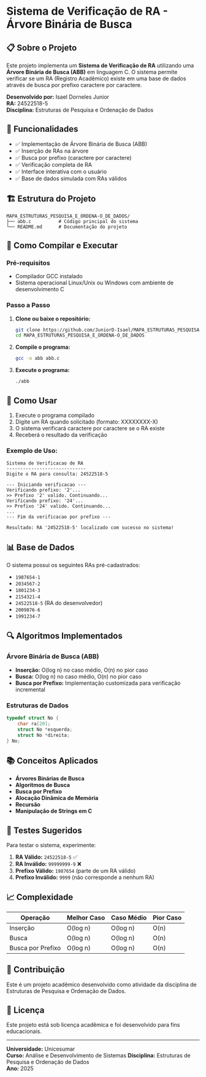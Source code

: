# Sistema de Verificação de RA - Árvore Binária de Busca

## 📋 Sobre o Projeto

Este projeto implementa um **Sistema de Verificação de RA** utilizando uma **Árvore Binária de Busca (ABB)** em linguagem C. O sistema permite verificar se um RA (Registro Acadêmico) existe em uma base de dados através de busca por prefixo caractere por caractere.

**Desenvolvido por:** Isael Dorneles Junior  
**RA:** 24522518-5  
**Disciplina:** Estruturas de Pesquisa e Ordenação de Dados

## 🎯 Funcionalidades

- ✅ Implementação de Árvore Binária de Busca (ABB)
- ✅ Inserção de RAs na árvore
- ✅ Busca por prefixo (caractere por caractere)
- ✅ Verificação completa de RA
- ✅ Interface interativa com o usuário
- ✅ Base de dados simulada com RAs válidos

## 🏗️ Estrutura do Projeto

```
MAPA_ESTRUTURAS_PESQUISA_E_ORDENA-O_DE_DADOS/
├── abb.c          # Código principal do sistema
└── README.md      # Documentação do projeto
```

## 🔧 Como Compilar e Executar

### Pré-requisitos
- Compilador GCC instalado
- Sistema operacional Linux/Unix ou Windows com ambiente de desenvolvimento C

### Passo a Passo

1. **Clone ou baixe o repositório:**
   ```bash
   git clone https://github.com/JuniorD-Isael/MAPA_ESTRUTURAS_PESQUISA_E_ORDENA-O_DE_DADOS.git
   cd MAPA_ESTRUTURAS_PESQUISA_E_ORDENA-O_DE_DADOS
   ```

2. **Compile o programa:**
   ```bash
   gcc -o abb abb.c
   ```

3. **Execute o programa:**
   ```bash
   ./abb
   ```

## 🚀 Como Usar

1. Execute o programa compilado
2. Digite um RA quando solicitado (formato: XXXXXXXX-X)
3. O sistema verificará caractere por caractere se o RA existe
4. Receberá o resultado da verificação

### Exemplo de Uso:

```
Sistema de Verificacao de RA
-----------------------------
Digite o RA para consulta: 24522518-5

--- Iniciando verificacao ---
Verificando prefixo: '2'...
>> Prefixo '2' valido. Continuando...
Verificando prefixo: '24'...
>> Prefixo '24' valido. Continuando...
...
--- Fim da verificacao por prefixo ---

Resultado: RA '24522518-5' localizado com sucesso no sistema!
```

## 📊 Base de Dados

O sistema possui os seguintes RAs pré-cadastrados:

- `1987654-1`
- `2034567-2`
- `1801234-3`
- `2154321-4`
- `24522518-5` (RA do desenvolvedor)
- `2009876-6`
- `1991234-7`

## 🔍 Algoritmos Implementados

### Árvore Binária de Busca (ABB)
- **Inserção:** O(log n) no caso médio, O(n) no pior caso
- **Busca:** O(log n) no caso médio, O(n) no pior caso
- **Busca por Prefixo:** Implementação customizada para verificação incremental

### Estruturas de Dados
```c
typedef struct No {
    char ra[20];
    struct No *esquerda;
    struct No *direita;
} No;
```

## 📚 Conceitos Aplicados

- **Árvores Binárias de Busca**
- **Algoritmos de Busca**
- **Busca por Prefixo**
- **Alocação Dinâmica de Memória**
- **Recursão**
- **Manipulação de Strings em C**

## 🧪 Testes Sugeridos

Para testar o sistema, experimente:

1. **RA Válido:** `24522518-5` ✅
2. **RA Inválido:** `99999999-9` ❌
3. **Prefixo Válido:** `1987654` (parte de um RA válido)
4. **Prefixo Inválido:** `9999` (não corresponde a nenhum RA)

## 📈 Complexidade

| Operação | Melhor Caso | Caso Médio | Pior Caso |
|----------|-------------|------------|-----------|
| Inserção | O(log n)    | O(log n)   | O(n)      |
| Busca    | O(log n)    | O(log n)   | O(n)      |
| Busca por Prefixo | O(log n) | O(log n) | O(n) |

## 🤝 Contribuição

Este é um projeto acadêmico desenvolvido como atividade da disciplina de Estruturas de Pesquisa e Ordenação de Dados.

## 📄 Licença

Este projeto está sob licença acadêmica e foi desenvolvido para fins educacionais.

---

**Universidade:** Unicesumar  
**Curso:** Análise e Desenvolvimento de Sistemas
**Disciplina:** Estruturas de Pesquisa e Ordenação de Dados  
**Ano:** 2025
